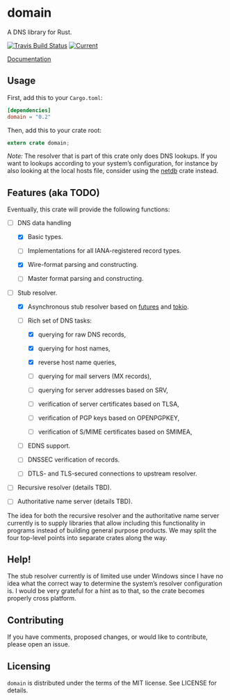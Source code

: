 # domain
A DNS library for Rust.

[![Travis Build Status](https://travis-ci.org/partim/domain.svg?branch=master)](https://travis-ci.org/partim/domain)
[![Current](https://img.shields.io/crates/v/domain.svg)](https://crates.io/crates/domain)

[Documentation](https://docs.rs/domain/)


## Usage

First, add this to your `Cargo.toml`:

```toml
[dependencies]
domain = "0.2"
```

Then, add this to your crate root:

```rust
extern crate domain;
```

*Note:* The resolver that is part of this crate only does DNS lookups. If
you want to lookups according to your system’s configuration, for instance
by also looking at the local hosts file, consider using the
[netdb](https://github.com/partim/netdb) crate instead.


## Features (aka TODO)

Eventually, this crate will provide the following functions:

* [ ] DNS data handling
    
    * [X] Basic types.

    * [ ] Implementations for all IANA-registered record types.

    * [X] Wire-format parsing and constructing.

    * [ ] Master format parsing and constructing.

* [ ] Stub resolver.

    * [X] Asynchronous stub resolver based on
          [futures](https://github.com/alexcrichton/futures-rs) and
          [tokio](https://github.com/tokio-rs/tokio-core).
    
    * [ ] Rich set of DNS tasks:

        * [X] querying for raw DNS records,

        * [X] querying for host names,

        * [X] reverse host name queries,

        * [ ] querying for mail servers (MX records),

        * [ ] querying for server addresses based on SRV,

        * [ ] verification of server certificates based on TLSA,

        * [ ] verification of PGP keys based on OPENPGPKEY,

        * [ ] verification of S/MIME certificates based on SMIMEA,

    * [ ] EDNS support.

    * [ ] DNSSEC verification of records.

    * [ ] DTLS- and TLS-secured connections to upstream resolver.

* [ ] Recursive resolver (details TBD).

* [ ] Authoritative name server (details TBD).

The idea for both the recursive resolver and the authoritative name server
currently is to supply libraries that allow including this functionality
in programs instead of building general purpose products. We may split
the four top-level points into separate crates along the way.


## Help!

The stub resolver currently is of limited use under Windows since I have
no idea what the correct way to determine the system’s resolver
configuration is. I would be very grateful for a hint as to that, so the
crate becomes properly cross platform.


## Contributing

If you have comments, proposed changes, or would like to contribute,
please open an issue.


## Licensing

`domain` is distributed under the terms of the MIT license. See LICENSE
for details.

